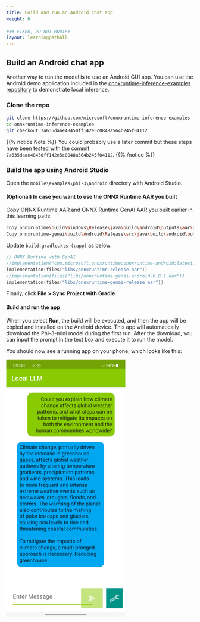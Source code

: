 ```yaml
---
title: Build and run an Android chat app
weight: 6

### FIXED, DO NOT MODIFY
layout: learningpathall
---
```


## Build an Android chat app

Another way to run the model is to use an Android GUI app.
You can use the Android demo application included in the [onnxruntime-inference-examples repository](https://github.com/microsoft/onnxruntime-inference-examples) to demonstrate local inference.

### Clone the repo

``` bash
git clone https://github.com/microsoft/onnxruntime-inference-examples
cd onnxruntime-inference-examples
git checkout 7a635daae48450ff142e5c0848a564b245f04112
```

{{% notice Note %}}
You could probably use a later commit but these steps have been tested with the commit `7a635daae48450ff142e5c0848a564b245f04112`.
{{% /notice %}}

### Build the app using Android Studio

Open the `mobile\examples\phi-3\android` directory with Android Studio.

#### (Optional) In case you want to use the ONNX Runtime AAR you built

Copy ONNX Runtime AAR and ONNX Runtime GenAI AAR you built earlier in this learning path:

```bash
Copy onnxruntime\build\Windows\Release\java\build\android\outputs\aar\onnxruntime-release.aar onnxruntime-inference-examples\mobile\examples\phi-3\android\app\libs\
Copy onnxruntime-genai\build\Android\Release\src\java\build\android\outputs\aar\onnxruntime-genai-release.aar onnxruntime-inference-examples\mobile\examples\phi-3\android\app\libs\
```

Update `build.gradle.kts (:app)` as below:

``` kotlin
// ONNX Runtime with GenAI
//implementation("com.microsoft.onnxruntime:onnxruntime-android:latest.release")
implementation(files("libs/onnxruntime-release.aar"))
//implementation(files("libs/onnxruntime-genai-android-0.8.1.aar"))
implementation(files("libs/onnxruntime-genai-release.aar"))
```

Finally, click **File > Sync Project with Gradle**

#### Build and run the app

When you select **Run**, the build will be executed, and then the app will be copied and installed on the Android device. This app will automatically download the Phi-3-mini model during the first run. After the download, you can input the prompt in the text box and execute it to run the model.

You should now see a running app on your phone, which looks like this:

![App screenshot](screenshot.png)
